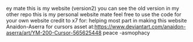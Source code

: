 ey mate this is my website (version2) you can see the old version in my other repo this is my personal website mate 
feel free to use the code for your own website
credit to x7 for: helping most part in making this website
Anaidon-Aserra for cursors asset at:https://www.deviantart.com/anaidon-aserra/art/YM-200-Cursor-565625448
peace
-asmophacy
